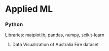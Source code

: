 # Applied ML

### Python 
Libraries: matplotlib, pandas, numpy, scikit-learn

1. Data Visualization of Australia Fire dataset
